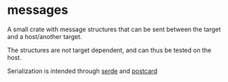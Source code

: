 # messages

A small crate with message structures that can be sent between the target and a host/another target.

The structures are *not* target dependent, and can thus be tested on the host.

Serialization is intended through [serde] and [postcard]

[serde]: https://crates.io/crates/serde
[postcard]: https://crates.io/crates/postcard
